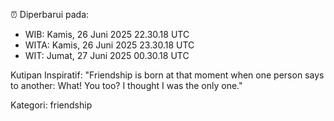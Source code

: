 ⏰ Diperbarui pada:
- WIB: Kamis, 26 Juni 2025 22.30.18 UTC
- WITA: Kamis, 26 Juni 2025 23.30.18 UTC
- WIT: Jumat, 27 Juni 2025 00.30.18 UTC

Kutipan Inspiratif:
"Friendship is born at that moment when one person says to another: What! You too? I thought I was the only one."


Kategori: friendship

